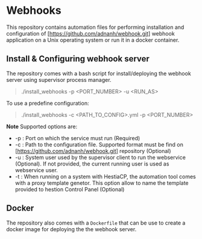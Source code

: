# Webhooks

This repository contains automation files for performing installation and configuration of [https://github.com/adnanh/webhook.git] webhook application on a Unix operating system or run it in a docker container.

## Install & Configuring webhook server

The repository comes with a bash script for install/deploying the webhook server using supervisor process manager.

> ./install_webhooks -p <PORT_NUMBER> -u <RUN_AS>

To use a predefine configuration:

> ./install_webhooks -c <PATH_TO_CONFIG>.yml -p <PORT_NUMBER>

**Note**
    Supported options are:

* -p : Port on which the service must run (Required)
* -c : Path to the configuration file. Supported format must be find on [https://github.com/adnanh/webhook.git] repository (Optional)
* -u : System user used by the supervisor client to run the webservice (Optional). If not provided, the current running user is used as webservice user.
* -t : When running on a system with HestiaCP, the automation tool comes with a proxy template genetor. This option allow to
        name the template provided to hestion Control Panel (Optional)

## Docker

The repository also comes with a `Dockerfile` that can be use to create a docker image for deploying the the webhook server.